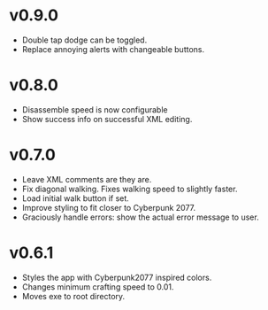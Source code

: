 # v0.9.0
- Double tap dodge can be toggled.
- Replace annoying alerts with changeable buttons.

# v0.8.0
- Disassemble speed is now configurable
- Show success info on successful XML editing.

# v0.7.0
- Leave XML comments are they are.
- Fix diagonal walking. Fixes walking speed to slightly faster.
- Load initial walk button if set.
- Improve styling to fit closer to Cyberpunk 2077.
- Graciously handle errors: show the actual error message to user.
 

# v0.6.1
- Styles the app with Cyberpunk2077 inspired colors. 
- Changes minimum crafting speed to 0.01.
- Moves exe to root directory.